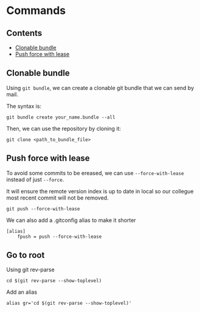 # Commands

## Contents

- [Clonable bundle](#clonable_bundle)
- [Push force with lease](#push_force_with_lease)

## <a name="clonable_bundle"></a>Clonable bundle

Using `git bundle`, we can create a clonable git bundle that we can send by mail.

The syntax is:

```shell
git bundle create your_name.bundle --all
```

Then, we can use the repository by cloning it:

```shell
git clone <path_to_bundle_file>
```

## <a name="push_force_with_lease"></a>Push force with lease

To avoid some commits to be ereased, we can use `--force-with-lease` instead of just `--force`.

It will ensure the remote version index is up to date in local so our collegue most recent commit will not be removed.

```shell
git push --force-with-lease
```

We can also add a .gitconfig alias to make it shorter

```
[alias]
    fpush = push --force-with-lease
```

## <a name="go_to_root"></a>Go to root

Using git rev-parse

```shell
cd $(git rev-parse --show-toplevel)
```

Add an alias

```shell
alias gr='cd $(git rev-parse --show-toplevel)'
```
